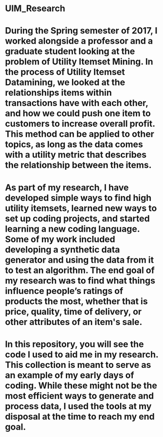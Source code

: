 # UIM_Research
# During the Spring semester of 2017, I worked alongside a professor and a graduate student looking at the problem of Utility Itemset Mining. In the process of Utility Itemset Datamining, we looked at the relationships items within transactions have with each other, and how we could push one item to customers to increase overall profit. This method can be applied to other topics, as long as the data comes with a utility metric that describes the relationship between the items.
# As part of my research, I have developed simple ways to find high utility itemsets, learned new ways to set up coding projects, and started learning a new coding language. Some of my work included developing a synthetic data generator and using the data from it to test an algorithm. The end goal of my research was to find what things influence people’s ratings of products the most, whether that is price, quality, time of delivery, or other attributes of an item's sale.
# In this repository, you will see the code I used to aid me in my research. This collection is meant to serve as an example of my early days of coding. While these might not be the most efficient ways to generate and process data, I used the tools at my disposal at the time to reach my end goal.
